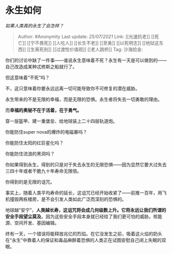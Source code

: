 # 永生如何
*如果人类真的永生了会怎样？*

> Author: #Anonymity
> Last update: *25/07/2021*
> Link: [[光速抗老]] [[死亡]] [[宁不畏死]] [[人吃人]] [[长生不老]] [[至勇]] [[以死明志]] [[地狱这东西]] [[生离死别]] [[过渡性价值观]] [[老人跳桥]]
> Tag:
> 沙海拾金:

你们的讨论中缺了一件事——谁说永生意味着不死？永生有一天是可以做到的——自己改造成某种忒修斯之船就行了。

但这意味着“不死”吗？

不，这只意味着你要永远远离一切可能导致你不可修复的潜在威胁。

永生带来的不是无限的幸福，而是无限的恐惧。永生者将失去一切勇敢的理由。

而**幸福的奥秘不在于活着，在于勇气。**

穿一层盔甲、建一重堡垒、给地球装上二十四层轨道炮。

你能防住super nova的爆炸的电磁暴吗？

你能防住太阳的红巨星化吗？

你能防住流浪的黑洞吗？

你如果得到永生，得到的只是对于失去永生的无限恐惧——因为显然它要大过失去三四十年或者干脆九十年寿命无限倍。

你得到的是无限的诅咒。

事实上，随着人类平均寿命的延长，这诅咒已经开始收紧了——前推一百年，用飞机撞毁两栋楼房，是不会引发人类如此广泛而深刻的恐惧的。

地球越“安宁”，**人类越长寿，这诅咒将会成几何级数上升。它将永远让我们所谓的安全手段望尘莫及**。因为这些安全手段本身就已经给了我们更可怕的威胁。核能源、空间开发、基因编辑。

终有一天，一个错误将能释放兆亿的烈焰。在它没发生之前，吸着这火焰的奶头在“永生”中靠着人的保证和毒品麻醉着恐惧的人类正在试图安慰自己闭上失眠的双眼。
